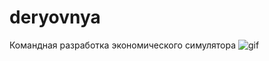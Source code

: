 # deryovnya
Командная разработка экономического симулятора
![gif](https://media.githubusercontent.com/media/eabisoft/deryovnya/master/ezgif.com-gif-maker.gif?token=AK4UKKDCKBDE5WKAQK2CES3CXHMHE)

